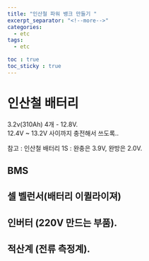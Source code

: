 ```yaml
---
title: "인산철 파워 뱅크 만들기 "
excerpt_separator: "<!--more-->"
categories:
  - etc
tags:
  - etc

toc : true
toc_sticky : true
---
```


# 인산철 배터리 
3.2v(310Ah) 4개 - 12.8V.   
12.4V ~ 13.2V 사이까지 충전해서 쓰도록..     

참고 : 인산철 배터리 1S : 완충은 3.9V, 완방은 2.0V.    

## BMS

## 셀 벨런서(배터리 이퀼라이져)

## 인버터 (220V 만드는 부품).   

## 적산계 (전류 측정계).    
